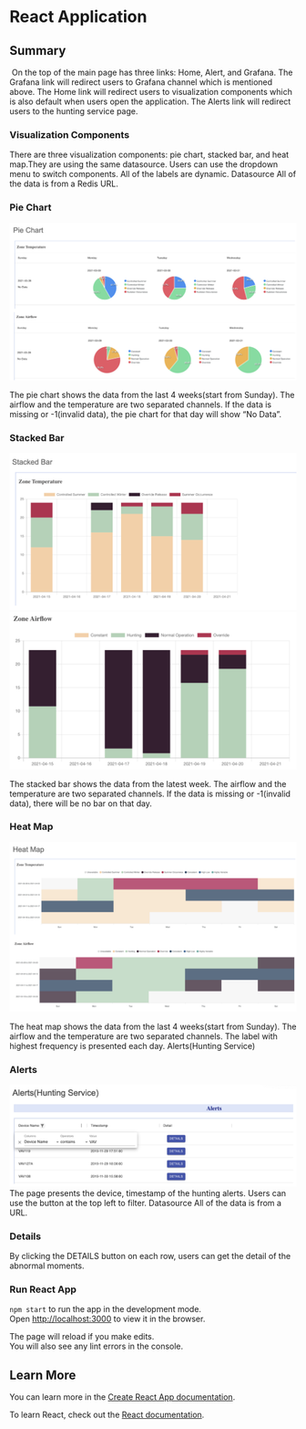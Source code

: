 # React Application

## Summary
![]()
On the top of the main page has three links: Home, Alert, and Grafana.
The Grafana link will redirect users to Grafana channel which is mentioned above.
The Home link will redirect users to visualization components which is also default when users open the application.
The Alerts link will redirect users to the hunting service page.
### Visualization Components

There are three visualization components: pie chart, stacked bar, and heat map.They are using the same datasource. Users can use the dropdown menu to switch components. All of the labels are dynamic.
Datasource
All of the data is from a Redis URL.
### Pie Chart
![](images/react-fe-pie-charts.png)

The pie chart shows the data from the last 4 weeks(start from Sunday). The airflow and the temperature are two separated channels. If the data is missing or -1(invalid data), the pie chart for that day will show “No Data”.
### Stacked Bar
![](images/react-fe-stackedbar-1.png)
![](images/react-fe-stackedbar-2.png)

The stacked bar shows the data from the latest week. The airflow and the temperature are two separated channels. If the data is missing or -1(invalid data), there will be no bar on that day.
### Heat Map
![](images/react-fe-heatmap.png)

The heat map shows the data from the last 4 weeks(start from Sunday). The airflow and the temperature are two separated channels. The label with highest frequency is presented each day.
Alerts(Hunting Service)
### Alerts
![](images/react-fe-alerts.png)
The page presents the device, timestamp of the hunting alerts. Users can use the button at the top left to filter.
Datasource
All of the data is from a URL.
### Details

By clicking the DETAILS button on each row, users can get the detail of the abnormal moments.

### Run React App

`npm start` to run the app in the development mode.\
Open [http://localhost:3000](http://localhost:3000) to view it in the browser.

The page will reload if you make edits.\
You will also see any lint errors in the console.

## Learn More

You can learn more in the [Create React App documentation](https://facebook.github.io/create-react-app/docs/getting-started).

To learn React, check out the [React documentation](https://reactjs.org/).
